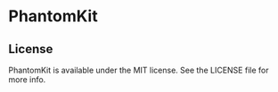 # PhantomKit

## License

PhantomKit is available under the MIT license. See the LICENSE file for more info.

